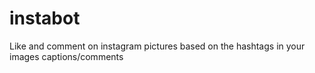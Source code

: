 # instabot
Like and comment on instagram pictures based on the hashtags in your images captions/comments
